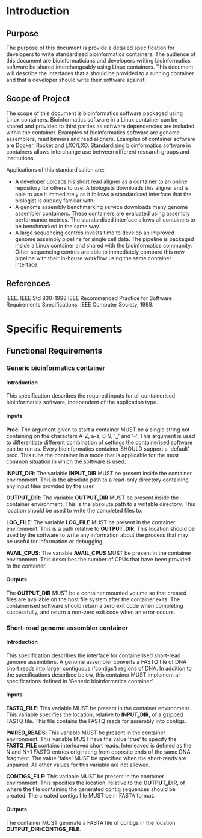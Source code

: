 # Introduction

## Purpose

The purpose of this document is provide a detailed specification for developers
to write standardised bioinformatics containers. The audience of this document
are bioinformaticians and developers writing bioinformatics software be shared
interchangeably using Linux containers. This document will describe the
interfaces that a should be provided to a running container and that a
developer should write their software against.

## Scope of Project

The scope of this document is bioinformatics software packaged using Linux
containers. Bioinformatics software in a Linux container can be shared and
provided to third parties as software dependencies are included within the
container. Examples of bioinformatics software are genome assemblers, read
binners and read aligners. Examples of container software are Docker, Rocket
and LXC/LXD. Standardising bioinformatics software in containers allows
interchange use between different research groups and institutions.

Applications of this standardisation are:

  * A developer uploads his short read aligner as a container to an online
    repository for others to use. A biologists downloads this aligner and is
    able to use it immediately as it follows a standardised interface that the
    biologist is already familiar with.
  * A genome assembly benchmarking service downloads many genome assembler
    containers. These containers are evaluated using assembly performance
    metrics. The standardised interface allows all containers to be benchmarked
    in the same way.
  * A large sequencing centres invests time to develop an improved genome
    assembly pipeline for single cell data. The pipeline is packaged inside a
    Linux container and shared with the bioinformatics community. Other
    sequencing centres are able to immediately compare this new pipeline with
    their in-house workflow using the same container interface.

## References

IEEE. IEEE Std 830-1998 IEEE Recommended Practice for Software Requirements
Specifications. IEEE Computer Society, 1998.

# Specific Requirements

## Functional Requirements

### Generic bioinformatics container

#### Introduction

This specification describes the required inputs for all containerised
bioinformatics software, independent of the application type.

#### Inputs

**Proc**: The argument given to start a container MUST be a single string not
containing on the characters A-Z, a-z, 0-9, '_' and '-'. This argument is used
to differentiate different combination of settings the containerised software
can be run as. Every bioinformatics container SHOULD support a 'default' proc.
This runs the container in a mode that is applicable for the most common
situation in which the software is used.

**INPUT_DIR**: The variable **INPUT_DIR** MUST be present inside the container
environment. This is the absolute path to a read-only directory containing any
input files provided by the user.

**OUTPUT_DIR**: The variable **OUTPUT_DIR** MUST be present inside the
container environment. This is the absolute path to a writable directory. This
location should be used to write the completed files to.

**LOG_FILE**: The variable **LOG_FILE** MUST be present in the container
environment. This is a path relative to **OUTPUT_DIR**. This location should be
used by the software to write any information about the process that may be
useful for information or debugging.

**AVAIL_CPUS**: The variable **AVAIL_CPUS** MUST be present in the container
environment. This describes the number of CPUs that have been provided to the
container.

#### Outputs

The **OUTPUT_DIR** MUST be a container mounted volume so that created files are
available on the host file system after the container exits. The containerised
software should return a zero exit code when completing successfully, and
return a non-zero exit code when an error occurs.

### Short-read genome assembler container

#### Introduction

This specification describes the interface for containerised short-read genome
assemblers. A genome assembler converts a FASTQ file of DNA short reads into
larger contiguous ('contigs') regions of DNA. In addition to the specifications
described below, this container MUST implement all specifications defined in
'Generic bioinformatics container'.

#### Inputs

**FASTQ_FILE**: This variable MUST be present in the container environment. This
variable specifies the location, relative to **INPUT_DIR**, of a gzipped FASTQ
file. This file contains the FASTQ reads for assembly into contigs.

**PAIRED_READS**: This variable MUST be present in the container environment.
This variable MUST have the value 'true' to specify the **FASTQ_FILE** contains
interleaved short reads. Interleaved is defined as the N and N+1 FASTQ entries
originating from opposite ends of the same DNA fragment. The value 'false' MUST
be specified when the short-reads are unpaired. All other values for this
variable are not allowed.

**CONTIGS_FILE**: This variable MUST be present in the container environment.
This specifies the location, relative to the **OUTPUT_DIR**, of where the file
containing the generated contig sequences should be created. The created
contigs file MUST be in FASTA format.

#### Outputs

The container MUST generate a FASTA file of contigs in the location
**OUTPUT_DIR**/**CONTIGS_FILE**.
